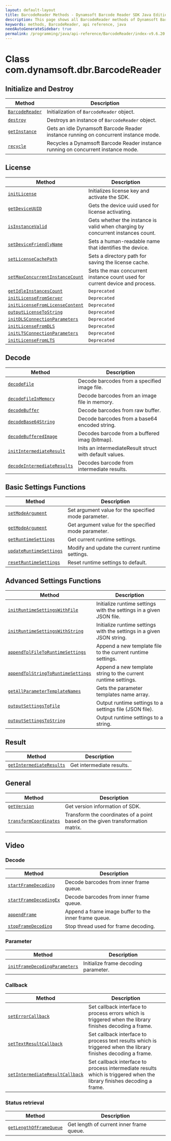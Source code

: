 ```yaml
---
layout: default-layout
title: BarcodeReader Methods - Dynamsoft Barcode Reader SDK Java Edition API Reference
description: This page shows all BarcodeReader methods of Dynamsoft Barcode Reader SDK Java Edition API Reference.
keywords: methods, BarcodeReader, api reference, java
needAutoGenerateSidebar: true
permalink: /programming/java/api-reference/BarcodeReader/index-v9.6.20.html
---
```



# Class com.dynamsoft.dbr.BarcodeReader

## Initialize and Destroy
   
  | Method               | Description |
  |----------------------|-------------|
  | [`BarcodeReader`](initialize-and-destroy.md#barcodereader) | Initialization of `BarcodeReader` object.|
  | [`destroy`](initialize-and-destroy.md#destroy) | Destroys an instance of `BarcodeReader` object.|
  | [`getInstance`](initialize-and-destroy.md#getinstance) | Gets an idle Dynamsoft Barcode Reader instance running on concurrent instance mode. |
  | [`recycle`](initialize-and-destroy.md#recycle) | Recycles a Dynamsoft Barcode Reader instance running on concurrent instance mode. |
   
   

   

## License
  
  | Method               | Description |
  |----------------------|-------------|
  | [`initLicense`](license.md#initlicense) | Initializes license key and activate the SDK. |
  | [`getDeviceUUID`](license.md#getdeviceuuid) | Gets the device uuid used for license activating. |
  | [`isInstanceValid`](license.md#isinstancevalid) | Gets whether the instance is valid when charging by concurrent instances count. |
  | [`setDeviceFriendlyName`](license.md#setdevicefriendlyname) | Sets a human-readable name that identifies the device. |
  | [`setLicenseCachePath`](license.md#setlicensecachepath) | Sets a directory path for saving the license cache. |
  | [`setMaxConcurrentInstanceCount`](license.md#setmaxconcurrentinstancecount) | Sets the max concurrent instance count used for current device and process. |
  | [`getIdleInstancesCount`](license.md#getidleinstancescount) | `Deprecated` |
  | [`initLicenseFromServer`](license.md#initlicensefromserver) | `Deprecated` |
  | [`initLicenseFromLicenseContent`](license.md#initlicensefromlicensecontent) | `Deprecated` |
  | [`outputLicenseToString`](license.md#outputlicensetostring) | `Deprecated` |
  | [`initDLSConnectionParameters`](license.md#initdlsconnectionparameters) | `Deprecated` |
  | [`initLicenseFromDLS`](license.md#initlicensefromdls) | `Deprecated` |
  | [`initLTSConnectionParameters`](license.md#initltsconnectionparameters) | `Deprecated` |
  | [`initLicenseFromLTS`](license.md#initlicensefromlts) | `Deprecated` |


## Decode
   
  | Method               | Description |
  |----------------------|-------------|
  | [`decodeFile`](decode.md#decodefile) | Decode barcodes from a specified image file. |
  | [`decodeFileInMemory`](decode.md#decodefileinmemory) | Decode barcodes from an image file in memory. |
  | [`decodeBuffer`](decode.md#decodebuffer) | Decode barcodes from raw buffer. |
  | [`decodeBase64String`](decode.md#decodebase64string) | Decode barcodes from a base64 encoded string. |
  | [`decodeBufferedImage`](decode.md#decodebufferedimage) | Decodes barcode from a buffered imag (bitmap). |
  | [`initIntermediateResult`](decode.md#initintermediateresult) | Inits an intermediateResult struct with default values. |
  | [`decodeIntermediateResults`](decode.md#decodeintermediateresults) | Decodes barcode from intermediate results. |
   
   
   
## Basic Settings Functions
   
  | Method               | Description |
  |----------------------|-------------|
  | [`setModeArgument`](parameter-and-runtime-settings-basic.md#setmodeargument) | Set argument value for the specified mode parameter. |
  | [`getModeArgument`](parameter-and-runtime-settings-basic.md#getmodeargument) | Get argument value for the specified mode parameter. |
  | [`getRuntimeSettings`](parameter-and-runtime-settings-basic.md#getruntimesettings) | Get current runtime settings. |
  | [`updateRuntimeSettings`](parameter-and-runtime-settings-basic.md#updateruntimesettings) | Modify and update the current runtime settings. |
  | [`resetRuntimeSettings`](parameter-and-runtime-settings-basic.md#resetruntimesettings) | Reset runtime settings to default. |

## Advanced Settings Functions
  
  | Method               | Description |
  |----------------------|-------------|
  | [`initRuntimeSettingsWithFile`](parameter-and-runtime-settings-advanced.md#initruntimesettingswithfile)  | Initialize runtime settings with the settings in a given JSON file. |
  | [`initRuntimeSettingsWithString`](parameter-and-runtime-settings-advanced.md#initruntimesettingswithstring) | Initialize runtime settings with the settings in a given JSON string. |
  | [`appendTplFileToRuntimeSettings`](parameter-and-runtime-settings-advanced.md#appendtplfiletoruntimesettings) | Append a new template file to the current runtime settings. |
  | [`appendTplStringToRuntimeSettings`](parameter-and-runtime-settings-advanced.md#appendtplstringtoruntimesettings) | Append a new template string to the current runtime settings. |
  | [`getAllParameterTemplateNames`](parameter-and-runtime-settings-advanced.md#getallparametertemplatenames) | Gets the parameter templates name array. |
  | [`outputSettingsToFile`](parameter-and-runtime-settings-advanced.md#outputsettingstofile) | Output runtime settings to a settings file (JSON file). |
  | [`outputSettingsToString`](parameter-and-runtime-settings-advanced.md#outputsettingstostring) | Output runtime settings to a string. |
   
      
   
   
## Result
   
  | Method               | Description |
  |----------------------|-------------|
  | [`getIntermediateResults`](result.md#getintermediateresults) | Get intermediate results. |
   
      


   
## General
   
  | Method               | Description |
  |----------------------|-------------|
  | [`getVersion`](general.md#getversion) | Get version information of SDK.|
  | [`transformCoordinates`](general.md#transformcoordinates) | Transform the coordinates of a point based on the given transformation matrix. |
   
      


   
## Video

### Decode
    
   | Method               | Description |
   |----------------------|-------------|
   | [`startFrameDecoding`](video.md#startframedecoding) | Decode barcodes from inner frame queue. |
   | [`startFrameDecodingEx`](video.md#startframedecodingex) | Decode barcodes from inner frame queue. |
   | [`appendFrame`](video.md#appendframe) | Append a frame image buffer to the inner frame queue. |
   | [`stopFrameDecoding`](video.md#stopframedecoding) | Stop thread used for frame decoding. |

### Parameter
   
   | Method               | Description |
   |----------------------|-------------|
   | [`initFrameDecodingParameters`](video.md#initframedecodingparameters) | Initialize frame decoding parameter. |

### Callback
   
   | Method               | Description |
   |----------------------|-------------|
   | [`setErrorCallback`](video.md#seterrorcallback) | Set callback interface to process errors which is triggered when the library finishes decoding a frame. |
   | [`setTextResultCallback`](video.md#settextresultcallback) | Set callback interface to process text results which is triggered when the library finishes decoding a frame. |
   | [`setIntermediateResultCallback`](video.md#setintermediateresultcallback) | Set callback interface to process intermediate results which is triggered when the library finishes decoding a frame. |

### Status retrieval
   
   | Method               | Description |
   |----------------------|-------------|
   | [`getLengthOfFrameQueue`](video.md#getlengthofframequeue) | Get length of current inner frame queue. |
 
   